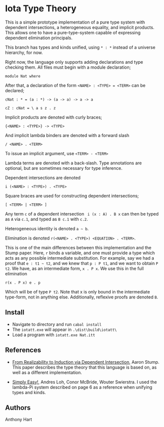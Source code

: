 Iota Type Theory
===================

This is a simple prototype implementation of a pure type system
with dependent intersections, a heterogeneous equality, and 
implicit products. This allows one to have a pure-type-system
capable of expressing dependent elimination principals.

This branch has types and kinds unified, using `* : *` instead
of a universe hierarchy, for now.

Right now, the language only supports adding declarations
and type checking them. All files must begin with a module
declaration;

```
module Nat where
```

After that, a declaration of the form `<NAME> : <TYPE> = <TERM>`
can be declared;
```
cNat : * = (a : *) -> (a -> a) -> a -> a

cZ : cNat = \ a s z . z
```

Implicit products are denoted with curly braces;
```
{<NAME> : <TYPE>} -> <TYPE>
```

And implicit lambda binders are denoted with a forward slash
```
/ <NAME> . <TERM>
```

To issue an implicit argument, use `<TERM> - <TERM>`

Lambda terms are denoted with a back-slash. Type annotations
are optional, but are sometimes necessary for type inference.

Dependent intersections are denoted
```
i (<NAME> : <TYPE>) . <TYPE>
```

Square braces are used for constructing dependent intersections;
```
[ <TERM> | <TERM> ]
```

Any term `c` of a dependent intersection  ` i (x : A) . B x` can
then be typed as `A` via `c.1`, and typed as `B c.1` with
`c.2`.

Heterogeneous identity is denoted `a ~ b`.

Elimination is denoted `r(<NAME> . <TYPE>) <EQUATION> . <TERM>`.

This is one of the main differences between this implementation and
the Stump paper. Here, `r` binds a variable, and one must provide a type
which acts as any possible intermediate substitution. For example, say
we had a proof that `e : t1 ~ t2`, and we knew that `p : P t1`, and we
want to obtain `P t2`. We have, as an intermediate form, `x . P x`.
We use this in the full elimination
```
r(x . P x) e . p
```

Which will be of type `P t2`. Note that x is only bound in the intermediate
type-form, not in anything else. Additionally, reflexive proofs are denoted
`B`.

Install
-------


* Navigate to directory and run `cabal install`
* The `iotatt.exe` will appear in `.\dist\build\iotatt\`
* Load a program with `iotatt.exe Nat.itt`

References
--------------------

 * [From Realizability to Induction via Dependent Intersection](http://homepage.divms.uiowa.edu/~astump/papers/from-realizability-to-induction-aaron-stump.pdf), Aaron Stump. This
   paper describes the type theory that this language is based on, as well as a different implementation.

 * [Simply Easy!](http://strictlypositive.org/Easy.pdf), Andres Loh, Conor McBride, Wouter Swierstra.
   I used the lambda-Pi system described on page 6 as a reference when unifying types and kinds.

Authors
-------

Anthony Hart
